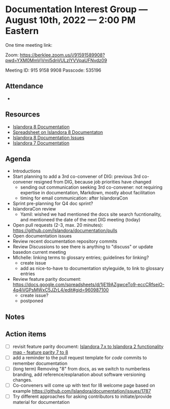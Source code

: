 # Documentation Interest Group — August 10th, 2022 — 2:00 PM Eastern

One time meeting link:

Zoom: https://berklee.zoom.us/j/91591589908?pwd=YXM0MmVjVmI5dnVULzlYVVpaUFNvdz09

Meeting ID: 915 9158 9908
Passcode: 535196

## Attendance

* 
  
## Resources
* [Islandora 8 Documentation](https://islandora.github.io/documentation/)
* [Spreadsheet on Islandora 8 Documentaton](https://docs.google.com/spreadsheets/d/1E-kRw9xE60CKK0qL1-phzeVKjEZu3qBKZ9d3LH1hDEE/edit?usp=sharing)
* [Islandora 8 Documentation Issues](https://github.com/Islandora/documentation/issues?q=is%3Aopen+is%3Aissue+label%3A%22Type%3A+documentation%22)
* [Islandora 7 Documentation](https://wiki.lyrasis.org/display/ISLANDORA/Start)

## Agenda
- Introductions
- Start planning to add a 3rd co-convener of DIG: previous 3rd co-convener resigned from DIG, because job priorities have changed
  - sending out communication seeking 3rd co-convener: not requiring expertise in documentation, Markdown, mostly about facilitation
  - timing for email communication: after IslandoraCon 
- Sprint pre-planning for Q4 doc sprint?
- IslandoraCon review
    - Yamil: wished we had mentioned the docs site search fucntionality, and mentioneed the date of the next DIG meeting (today)
- Open pull requests (2-3, max. 20 minutes): https://github.com/Islandora/documentation/pulls
- Open documentation issues
- Review recent documentation repository commits
- Review Discussions to see there is anything to "discuss" or update basedon current meeting 
- MIchelle: linking terms to glossary entries; guidelines for linking?
  - create issue
  - add as nice-to-have to documentation styleguide, to link to glossary entries
- Review feature parity document: https://docs.google.com/spreadsheets/d/1jE19AZgwceTo9-eccCRfseiO-4q4iVGPsMWxC5JZrL4/edit#gid=960987100
  - create issue?
  - postponed

## Notes

## Action items
* [ ] revisit feature parity document: [Islandora 7.x to Islandora 2 functionality map - feature parity 7 to 8](https://docs.google.com/spreadsheets/d/1jE19AZgwceTo9-eccCRfseiO-4q4iVGPsMWxC5JZrL4/edit#gid=960987100)
* [ ] add a reminder to the pull request template for _code_ commits to remember documentation
* [ ] (long term) Removing "8" from docs, as we switch to numberless branding, add reference/explanation about software versioning changes.
* [ ] Co-conveners will come up with text for I8 welcome page based on example https://github.com/Islandora/documentation/issues/1787
* [ ] Try different approaches for asking contributors to initiate/provide material for documentation
